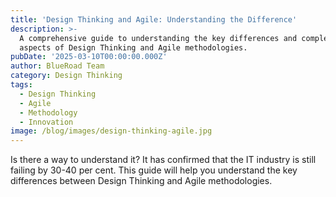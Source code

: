 ```yaml
---
title: 'Design Thinking and Agile: Understanding the Difference'
description: >-
  A comprehensive guide to understanding the key differences and complementary
  aspects of Design Thinking and Agile methodologies.
pubDate: '2025-03-10T00:00:00.000Z'
author: BlueRoad Team
category: Design Thinking
tags:
  - Design Thinking
  - Agile
  - Methodology
  - Innovation
image: /blog/images/design-thinking-agile.jpg
---
```


Is there a way to understand it? It has confirmed that the IT industry is still failing by 30-40 per cent. This guide will help you understand the key differences between Design Thinking and Agile methodologies.
